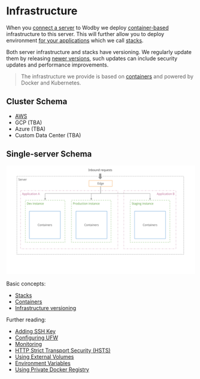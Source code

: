 # Infrastructure

When you [connect a server](../servers/README.md) to Wodby we deploy [container-based](../stacks/containers/README.md) infrastructure to this server. This will further allow you to deploy environment [for your applications](../apps/deploy.md) which we call [stacks](../stacks/README.md). 

Both server infrastructure and stacks have versioning. We regularly update them by releasing [newer versions](versioning.md), such updates can include security updates and performance improvements.
 
> The infrastructure we provide is based on [containers](../stacks/containers/README.md) and powered by Docker and Kubernetes.

## Cluster Schema

* [AWS](../cluster/aws.md)
* GCP (TBA) 
* Azure (TBA)
* Custom Data Center (TBA)

## Single-server Schema

![](_images/single-server-setup-schema.png)

Basic concepts:

* [Stacks](../stacks/README.md)
* [Containers](../stacks/containers/README.md)
* [Infrastructure versioning](versioning.md)

Further reading:

* [Adding SSH Key](keys.md)
* [Configuring UFW](ufw.md)
* [Monitoring](monitoring.md)
* [HTTP Strict Transport Security (HSTS)](hsts.md)
* [Using External Volumes](../volumes.md)
* [Environment Variables](../environment-variables.md)
* [Using Private Docker Registry](../docker-registry.md)
